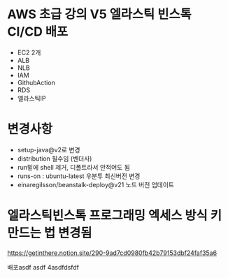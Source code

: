 # AWS 초급 강의 V5 엘라스틱 빈스톡 CI/CD 배포
- EC2 2개
- ALB
- NLB
- IAM
- GithubAction
- RDS
- 엘라스틱IP

# 변경사항
- setup-java@v2로 변경 
- distribution 필수임 (벤더사)
- run밑에 shell 제거, 디폴트라서 안적어도 됨
- runs-on : ubuntu-latest 우분투 최신버전 변경
- einaregilsson/beanstalk-deploy@v21 노드 버전 업데이트

# 엘라스틱빈스톡 프로그래밍 엑세스 방식 키 만드는 법 변경됨
https://getinthere.notion.site/290-9ad7cd0980fb42b79153dbf24faf35a6

배포asdf
asdf
4asdfdsfdf